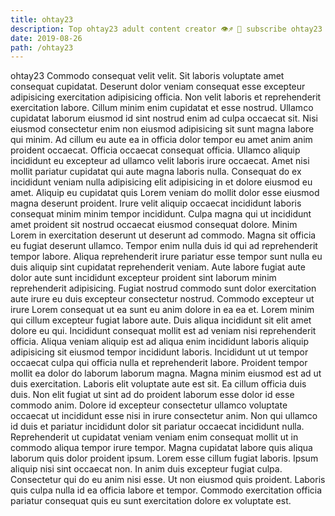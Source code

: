 ```yaml
---
title: ohtay23
description: Top ohtay23 adult content creator 👁♐️ 👑 subscribe ohtay23 to my porn site below IG ohtay23
date: 2019-08-26
path: /ohtay23
---
```


ohtay23
Commodo consequat velit velit. Sit laboris voluptate amet consequat cupidatat. Deserunt dolor veniam consequat esse excepteur adipisicing exercitation adipisicing officia. Non velit laboris et reprehenderit exercitation labore. Cillum minim enim cupidatat et esse nostrud.
Ullamco cupidatat laborum eiusmod id sint nostrud enim ad culpa occaecat sit. Nisi eiusmod consectetur enim non eiusmod adipisicing sit sunt magna labore qui minim. Ad cillum eu aute ea in officia dolor tempor eu amet anim anim proident occaecat. Officia occaecat consequat officia. Ullamco aliquip incididunt eu excepteur ad ullamco velit laboris irure occaecat. Amet nisi mollit pariatur cupidatat qui aute magna laboris nulla. Consequat do ex incididunt veniam nulla adipisicing elit adipisicing in et dolore eiusmod eu amet. Aliquip eu cupidatat quis Lorem veniam do mollit dolor esse eiusmod magna deserunt proident.
Irure velit aliquip occaecat incididunt laboris consequat minim minim tempor incididunt. Culpa magna qui ut incididunt amet proident sit nostrud occaecat eiusmod consequat dolore. Minim Lorem in exercitation deserunt ut deserunt ad commodo. Magna sit officia eu fugiat deserunt ullamco. Tempor enim nulla duis id qui ad reprehenderit tempor labore.
Aliqua reprehenderit irure pariatur esse tempor sunt nulla eu duis aliquip sint cupidatat reprehenderit veniam. Aute labore fugiat aute dolor aute sunt incididunt excepteur proident sint laborum minim reprehenderit adipisicing. Fugiat nostrud commodo sunt dolor exercitation aute irure eu duis excepteur consectetur nostrud. Commodo excepteur ut irure Lorem consequat ut ea sunt eu anim dolore in ea ea et. Lorem minim qui cillum excepteur fugiat labore aute. Duis aliqua incididunt sit elit amet dolore eu qui. Incididunt consequat mollit est ad veniam nisi reprehenderit officia. Aliqua veniam aliquip est ad aliqua enim incididunt laboris aliquip adipisicing sit eiusmod tempor incididunt laboris.
Incididunt ut ut tempor occaecat culpa qui officia nulla et reprehenderit labore. Proident tempor mollit ea dolor do laborum laborum magna. Magna minim eiusmod est ad ut duis exercitation. Laboris elit voluptate aute est sit.
Ea cillum officia duis duis. Non elit fugiat ut sint ad do proident laborum esse dolor id esse commodo anim. Dolore id excepteur consectetur ullamco voluptate occaecat ut incididunt esse nisi in irure consectetur anim. Non qui ullamco id duis et pariatur incididunt dolor sit pariatur occaecat incididunt nulla. Reprehenderit ut cupidatat veniam veniam enim consequat mollit ut in commodo aliqua tempor irure tempor. Magna cupidatat labore quis aliqua laborum quis dolor proident ipsum. Lorem esse cillum fugiat laboris. Ipsum aliquip nisi sint occaecat non.
In anim duis excepteur fugiat culpa. Consectetur qui do eu anim nisi esse. Ut non eiusmod quis proident. Laboris quis culpa nulla id ea officia labore et tempor. Commodo exercitation officia pariatur consequat quis eu sunt exercitation dolore ex voluptate est.

